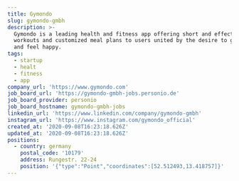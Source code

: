 ```yaml
---
title: Gymondo
slug: gymondo-gmbh
description: >-
  Gymondo is a leading health and fitness app offering short and effective
  workouts and customized meal plans to users united by the desire to get fit
  and feel happy.
tags:
  - startup
  - healt
  - fitness
  - app
company_url: 'https://www.gymondo.com'
job_board_url: 'https://gymondo-gmbh-jobs.personio.de'
job_board_provider: personio
job_board_hostname: gymondo-gmbh-jobs
linkedin_url: 'https://www.linkedin.com/company/gymondo-gmbh'
instagram_url: 'https://www.instagram.com/gymondo_official'
created_at: '2020-09-08T16:23:18.626Z'
updated_at: '2020-09-08T16:23:18.626Z'
positions:
  - country: germany
    postal_code: '10179'
    address: Rungestr. 22-24
    position: '{"type":"Point","coordinates":[52.512493,13.418757]}'
---
```


